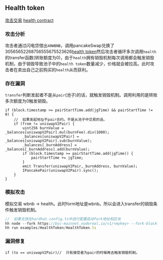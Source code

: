 ## Health token

[攻击交易](https://bscscan.com/tx/0xae8ca9dc8258ae32899fe641985739c3fa53ab1f603973ac74b424e165c66ccf)
[health contract](https://bscscan.com/token/0x32b166e082993af6598a89397e82e123ca44e74e?a=0x32b166e082993af6598a89397e82e123ca44e74e#code)

### 攻击分析

攻击者通过闪电贷借出`40WBNB`，调用pancakeSwap兑换了30565652268756555675523626[health token](https://bscscan.com/address/0x32b166e082993af6598a89397e82e123ca44e74e#code)然后攻击者循环多次调用`health`的transfer函数(转账额度为0)，由于`health`拥有销毁机制每次调用都会触发销毁机制，由于销毁导致池子中的`health token`数量减少，价格就会被拉高。此时攻击者在卖出自己之前购买的`health`从而获利。

### 存在漏洞

`transfer`判断发起者不是从`pair`(池子)的话，就触发销毁机制。调用利用的是转账多次额度为0触发销毁。

```
if (block.timestamp >= pairStartTime.add(jgTime) && pairStartTime != 0) {
    //  如果发起地址不pair合约。不是从池子中交易的话。
    if (from != uniswapV2Pair) {
        uint256 burnValue = _balances[uniswapV2Pair].mul(burnFee).div(1000);
        _balances[uniswapV2Pair] = _balances[uniswapV2Pair].sub(burnValue);
        _balances[_burnAddress] = _balances[_burnAddress].add(burnValue);
        if (block.timestamp >= pairStartTime.add(jgTime)) {
            pairStartTime += jgTime;
        }
        emit Transfer(uniswapV2Pair,_burnAddress, burnValue);
        IPancakePair(uniswapV2Pair).sync();
    }
}
```

### 模拟攻击

模拟交易 wbnb -> health。此时form地址是wbnb。所以会进入transfer的销毁条件触发销毁机制。
```ts
//  如果无效在hardhat.config.ts中自行配置启动fork地址和区块
hh node --fork https://bsc-mainnet.nodereal.io/v1/<mykey> --fork-block-number 22337425
hh run examples/HealthToken/HealthToken.ts 
```
### 漏洞修复

```
if (to == uniswapV2Pair)//  只有接受者为pair的时候再去触发销毁机制。
```
